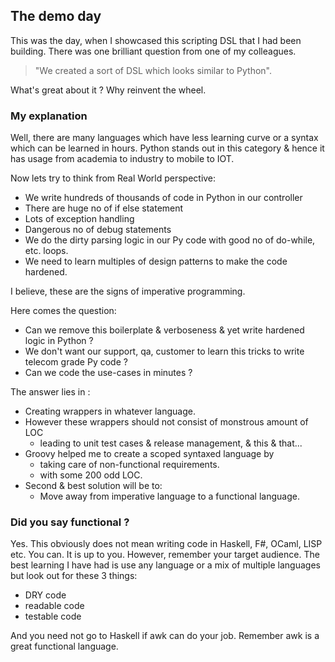 ## The demo day

This was the day, when I showcased this scripting DSL that I had been building.
There was one brilliant question from one of my colleagues.

> "We created a sort of DSL which looks similar to Python".

What's great about it ? Why reinvent the wheel.

### My explanation

Well, there are many languages which have less learning curve or a syntax which
can be learned in hours. Python stands out in this category & hence it has usage 
from academia to industry to mobile to IOT.

Now lets try to think from Real World perspective:

- We write hundreds of thousands of code in Python in our controller
- There are huge no of if else statement
- Lots of exception handling
- Dangerous no of debug statements
- We do the dirty parsing logic in our Py code with good no of do-while, etc. loops.
- We need to learn multiples of design patterns to make the code hardened.

I believe, these are the signs of imperative programming.

Here comes the question:
- Can we remove this boilerplate & verboseness & yet write hardened logic in Python ?
- We don't want our support, qa, customer to learn this tricks to write telecom grade Py code ?
- Can we code the use-cases in minutes ?

The answer lies in :
- Creating wrappers in whatever language.
- However these wrappers should not consist of monstrous amount of LOC
  - leading to unit test cases & release management, & this & that...
- Groovy helped me to create a scoped syntaxed language by 
  - taking care of non-functional requirements.
  - with some 200 odd LOC.
- Second & best solution will be to:
  - Move away from imperative language to a functional language.

### Did you say functional ?

Yes. This obviously does not mean writing code in Haskell, F#, OCaml, LISP etc.
You can. It is up to you. However, remember your target audience. The best learning 
I have had is use any language or a mix of multiple languages but look out for these 3 things:
- DRY code
- readable code
- testable code

And you need not go to Haskell if awk can do your job. Remember awk is a great 
functional language.

